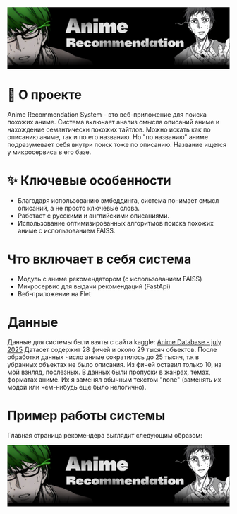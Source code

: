 <div align="center">
  <img src="frontend/assets/shapka.png" alt="Шапка" width="600"/>
</div>

# 📖 О проекте
Anime Recommendation System - это веб-приложение для поиска похожих аниме. Система включает анализ смысла описаний аниме и нахождение семантически похожих тайтлов. Можно искать как по описанию аниме, так и по его названию. Но "по названию" аниме подразумевает себя внутри поиск тоже по описанию. Название ищется у микросервиса в его базе.

# ✨ Ключевые особенности
- Благодаря использованию эмбеддинга, система понимает смысл описаний, а не просто ключевые слова.
- Работает с русскими и английскими описаниями.
- Использование оптимизированных алгоритмов поиска похожих аниме с использованием FAISS.

# Что включает в себя система
- Модуль с аниме рекомендатором (с использованием FAISS) 
- Микросервис для выдачи рекомендаций (FastApi)
- Веб-приложение на Flet

# Данные 
Данные для системы были взяты с сайта kaggle: [Anime Database - july 2025](https://www.kaggle.com/code/sonawanelalitsunil/anime-database-july-2025-ml-67-2) 
Датасет содержит 28 фичей и около 29 тысяч объектов. После обработки данных число аниме сократилось до 25 тысяч, т.к в убранных объектах не было описания. Из фичей оставил только 10, на мой взнляд, послезных. 
В данных были пропуски в жанрах, темах, форматах аниме. Их я заменял обычным текстом "none" (заменять их модой или чем-нибудь еще было нелогично). 

# Пример работы системы 
Главная страница рекомендера выглядит следующим образом: 
<div align="center">
  <img src="frontend/assets/shapka.png" alt="Главная страница" width="1920"/>
</div>

